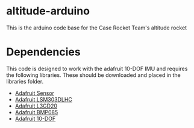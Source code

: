 # altitude-arduino
This is the arduino code base for the Case Rocket Team's altitude rocket

# Dependencies
This code is designed to work with the adafruit 10-DOF IMU and requires the
following libraries. These should be downloaded and placed in the libraries
folder.
* [Adafruit Sensor](https://github.com/adafruit/Adafruit_Sensor.git)
* [Adafruit LSM303DLHC](https://github.com/adafruit/Adafruit_LSM303DLHC.git)
* [Adafruit L3GD20](https://github.com/adafruit/Adafruit_L3GD20_U.git)
* [Adafruit BMP085](https://github.com/adafruit/Adafruit_BMP085_Unified.git)
* [Adafruit 10-DOF](https://github.com/adafruit/Adafruit_10DOF.git)
